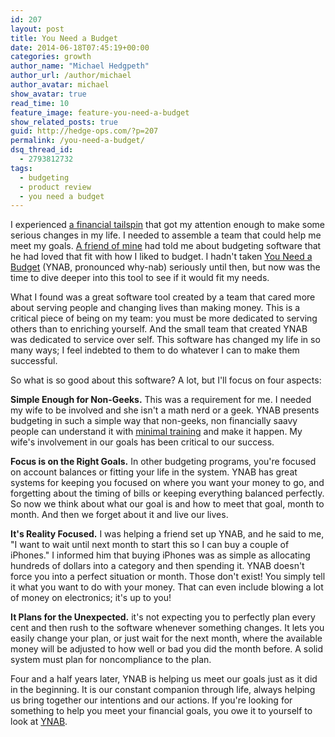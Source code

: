 ```yaml
---
id: 207
layout: post
title: You Need a Budget
date: 2014-06-18T07:45:19+00:00
categories: growth
author_name: "Michael Hedgpeth"
author_url: /author/michael
author_avatar: michael
show_avatar: true
read_time: 10
feature_image: feature-you-need-a-budget 
show_related_posts: true 
guid: http://hedge-ops.com/?p=207
permalink: /you-need-a-budget/
dsq_thread_id:
  - 2793812732
tags:
  - budgeting
  - product review
  - you need a budget
---
```

I experienced [a financial tailspin](/failure-the-catalyst/) that got my attention enough to make some serious changes in my life. I needed to assemble a team that could help me meet my goals. [A friend of mine](http://www.theprayerroomdfw.com/index.cfm?i=11234&mid=25&blogid=4177) had told me about budgeting software that he had loved that fit with how I liked to budget. I hadn't taken [You Need a Budget](http://ynab.refr.cc/C9FV2R2) (YNAB, pronounced why-nab) seriously until then, but now was the time to dive deeper into this tool to see if it would fit my needs.

What I found was a great software tool created by a team that cared more about serving people and changing lives than making money. This is a critical piece of being on my team: you must be more dedicated to serving others than to enriching yourself. And the small team that created YNAB was dedicated to service over self. This software has changed my life in so many ways; I feel indebted to them to do whatever I can to make them successful.

So what is so good about this software? A lot, but I'll focus on four aspects:<!--more-->

**Simple Enough for Non-Geeks.** This was a requirement for me. I needed my wife to be involved and she isn't a math nerd or a geek. YNAB presents budgeting in such a simple way that non-geeks, non financially saavy people can understand it with [minimal training](http://www.youneedabudget.com/support/training-and-education) and make it happen. My wife's involvement in our goals has been critical to our success.

**Focus is on the Right Goals.** In other budgeting programs, you're focused on account balances or fitting your life in the system. YNAB has great systems for keeping you focused on where you want your money to go, and forgetting about the timing of bills or keeping everything balanced perfectly. So now we think about what our goal is and how to meet that goal, month to month. And then we forget about it and live our lives.

**It's Reality Focused.** I was helping a friend set up YNAB, and he said to me, "I want to wait until next month to start this so I can buy a couple of iPhones." I informed him that buying iPhones was as simple as allocating hundreds of dollars into a category and then spending it. YNAB doesn't force you into a perfect situation or month. Those don't exist! You simply tell it what you want to do with your money. That can even include blowing a lot of money on electronics; it's up to you!

**It Plans for the Unexpected.** it's not expecting you to perfectly plan every cent and then rush to the software whenever something changes. It lets you easily change your plan, or just wait for the next month, where the available money will be adjusted to how well or bad you did the month before. A solid system must plan for noncompliance to the plan.

Four and a half years later, YNAB is helping us meet our goals just as it did in the beginning. It is our constant companion through life, always helping us bring together our intentions and our actions. If you're looking for something to help you meet your financial goals, you owe it to yourself to look at [YNAB](http://ynab.refr.cc/C9FV2R2).